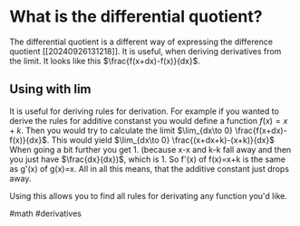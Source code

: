 # What is the differential quotient? 
The differential quotient is a different way of expressing the difference quotient [[20240926131218]].
It is useful, when deriving derivatives from the limit.
It looks like this $\frac{f(x+dx)-f(x)}{dx}$.

## Using with lim
It is useful for deriving rules for derivation. For example if you wanted to derive the rules for additive constanst 
you would define a function $f(x) = x + k$. Then you would try to calculate the limit
$\lim_{dx\to 0} \frac{f(x+dx)-f(x)}{dx}$.
This would yield $\lim_{dx\to 0} \frac{(x+dx+k)-(x+k)}{dx}$
When going a bit further you get 1. (because x-x and k-k fall away and then you just have $\frac{dx}{dx})$, which is 1. So f'(x) of f(x)=x+k is the same as g'(x) of g(x)=x.
All in all this means, that the additive constant just drops away.

Using this allows you to find all rules for derivating any function you'd like.

#math #derivatives